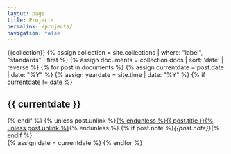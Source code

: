 ```yaml
---
layout: page
title: Projects
permalink: /projects/
navigation: false
---
```


<div class="posts">
{{collection}}
{% assign collection = site.collections | where: "label", "standards" | first %}
{% assign documents = collection.docs | sort: 'date' | reverse %}
{% for post in documents %}
  {% assign currentdate = post.date | date: "%Y" %}
  {% assign yeardate = site.time | date: "%Y" %}
  {% if currentdate != date %}
  <h2 id="date-{{ currentdate }}">{{ currentdate }}</h2>
  {% endif %}
  {% unless post.unlink %}<a href="{{ site.baseurl }}{{ post.url }}">{% endunless %}{{
    post.title
  }}{% unless post.unlink %}</a>{% endunless %}
  {% if post.note %}<em>{{post.note}}</em>{% endif %}
  <br/>
  {% assign date = currentdate %}
{% endfor %}
</div>
